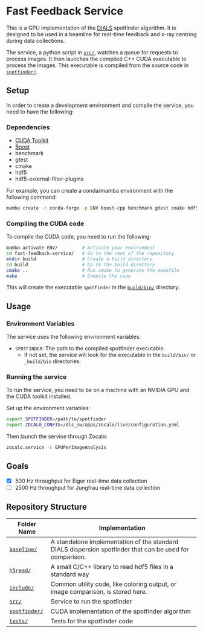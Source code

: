 # Fast Feedback Service
This is a GPU implementation of the [DIALS](https://dials.github.io/) spotfinder algorithm. It is designed to be used in a beamline for real-time feedback and x-ray centring during data collections.

The service, a python script in [`src/`], watches a queue for requests to process images. It then launches the compiled C++ CUDA executable to process the images. This executable is compiled from the source code in [`spotfinder/`].

## Setup
In order to create a development environment and compile the service, you need to have the following:

### Dependencies
- [CUDA Toolkit](https://developer.nvidia.com/cuda-downloads)
- [Boost](https://www.boost.org/)
- benchmark
- gtest
- cmake
- hdf5
- hdf5-external-filter-plugins

For example, you can create a conda/mamba environment with the following command:
```bash
mamba create -c conda-forge -p ENV boost-cpp benchmark gtest cmake hdf5 hdf5-external-filter-plugins compilers bitshuffle spdlog
```

### Compiling the CUDA code
To compile the CUDA code, you need to run the following:
```bash
mamba activate ENV/         # Activate your environment
cd fast-feedback-service/   # Go to the root of the repository
mkdir build                 # Create a build directory
cd build                    # Go to the build directory
cmake ..                    # Run cmake to generate the makefile
make                        # Compile the code
```
This will create the executable `spotfinder` in the [`build/bin/`] directory.

## Usage
### Environment Variables
The service uses the following environment variables:
- `SPOTFINDER`: The path to the compiled spotfinder executable.
  - If not set, the service will look for the executable in the `build/bin/` or `_build/bin` directories.

### Running the service
To run the service, you need to be on a machine with an NVIDIA GPU and the CUDA toolkit installed.

Set up the environment variables:
```bash
export SPOTFINDER=/path/to/spotfinder
export ZOCALO_CONFIG=/dls_sw/apps/zocalo/live/configuration.yaml
```
Then launch the service through Zocalo:
```bash
zocalo.service -s GPUPerImageAnalysis
```

## Goals
- [x] 500 Hz throughput for Eiger real-time data collection
- [ ] 2500 Hz throughput for Jungfrau real-time data collection

## Repository Structure
| Folder Name       | Implementation                                             |
| -------------     | ---------------------------------------------------------- |
| [`baseline/`]     | A standalone implementation of the standard DIALS dispersion spotfinder that can be used for comparison. |
| [`h5read/`]       | A small C/C++ library to read hdf5 files in a standard way |
| [`include/`]      | Common utility code, like coloring output, or image comparison, is stored here. |
| [`src/`]          | Service to run the spotfinder |
| [`spotfinder/`]   | CUDA implementation of the spotfinder algorithm |
| [`tests/`]        | Tests for the spotfinder code |

[`src/`]: src/
[`spotfinder/`]: spotfinder/
[`build/bin/`]: build/bin/
[`baseline/`]: baseline/
[`h5read/`]: h5read/
[`include/`]: include/
[`tests/`]: tests/
